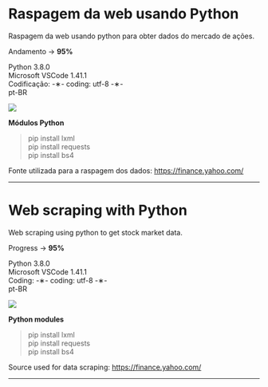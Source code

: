 # Raspagem da web usando Python

Raspagem da web usando python para obter dados do mercado de ações.

Andamento -> <strong>95%</strong>

Python 3.8.0 </br>
Microsoft VSCode 1.41.1 </br>
Codificação: -&lowast;- coding: utf-8 -&lowast;- </br>
pt-BR </br>

![](https://github.com/alpdias/web-scraping-python/blob/master/img/cotacao-mercado.png)

<strong>Módulos Python</strong>

> pip install lxml </br>
> pip install requests </br>
> pip install bs4 </br>

Fonte utilizada para a raspagem dos dados: https://finance.yahoo.com/

--------------------------------------------------------------------------------------------------------------------------

# Web scraping with Python

Web scraping using python to get stock market data.

Progress -> <strong>95%</strong>

Python 3.8.0 </br>
Microsoft VSCode 1.41.1 </br>
Coding: -&lowast;- coding: utf-8 -&lowast;- </br>
pt-BR </br>

![](https://github.com/alpdias/web-scraping-python/blob/master/img/cotacao-mercado.png)

<strong>Python modules</strong>

> pip install lxml </br>
> pip install requests </br>
> pip install bs4 </br>

Source used for data scraping: https://finance.yahoo.com/

-------------------------------------------------------------------------------------------------------------------------
